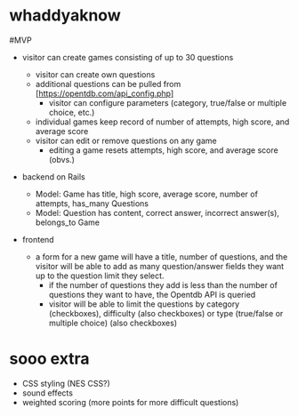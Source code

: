 # whaddyaknow

#MVP
* visitor can create games consisting of up to 30 questions
  * visitor can create own questions
  * additional questions can be pulled from [https://opentdb.com/api_config.php]
    * visitor can configure parameters (category, true/false or multiple choice, etc.)
  * individual games keep record of number of attempts, high score, and average score
  * visitor can edit or remove questions on any game
    * editing a game resets attempts, high score, and average score (obvs.)

* backend on Rails
  * Model: Game has title, high score, average score, number of attempts, has_many Questions
  * Model: Question has content, correct answer, incorrect answer(s), belongs_to Game
  
* frontend
  * a form for a new game will have a title, number of questions, and the visitor will be able to add as many question/answer fields they want up to the question limit they select.
     * if the number of questions they add is less than the number of questions they want to have, the Opentdb API is queried
      * visitor will be able to limit the questions by category (checkboxes), difficulty (also checkboxes) or type (true/false or multiple choice) (also checkboxes)

# sooo extra
 * CSS styling (NES CSS?)
 * sound effects
 * weighted scoring (more points for more difficult questions)

